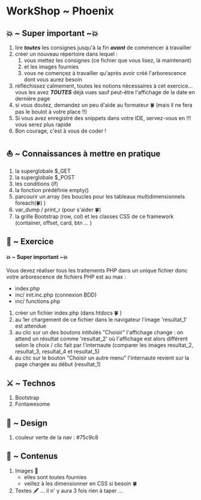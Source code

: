 # WorkShop ~ Phoenix


## 💥 ~ Super important ~💥
1. lire __*toutes*__ les consignes jusqu'à la fin __*avant*__ de commencer à travailler
2. créer un nouveau répertoire dans lequel :
     1. vous mettez les consignes (ce fichier que vous lisez, là maintenant) 
     2. et les images fournies
     3. vous ne començez à travailler qu'après avoir créé l'arborescence dont vous aurez besoin
3. réfléchissez calmement, toutes les notions nécessaires à cet exercice... vous les avez __*TOUTES*__ déjà vues sauf peut-être l'affichage de la date en 
dernière page
4. si vous doutez, demandez un peu d'aide au formateur 🍀 (mais il ne fera pas le boulot à votre place !!)
5. Si vous avez enregistré des snippets dans votre IDE, servez-vous en !!! vous serez plus rapide
6. Bon courage, c'est à vous de coder !


## ⛵️ ~ Connaissances à mettre en pratique

1. la superglobale $_GET
2. la superglobale $_POST
3. les conditions (if)
3. la fonction prédéfinie empty()
4. parcourir un array (les boucles pour les tableaux multidimensionnels foreach(🍀) )
4. var_dump / print_r (pour s'aider 🍀)
5. la grille Bootstrap (row, col) et les classes CSS de ce framework (container, offset, card, btn ... )

## 🏀 ~ Exercice

#### 💥 ~ Super important ~💥
Vous devez réaliser tous les traitements PHP dans un unique fichier donc votre arborescence de fichiers PHP est au max :
- index.php
- inc/ init.inc.php (connexion BDD)
- inc/ functions.php


1. créer un fichier index.php (dans htdocs 🍀 )
2. au 1er chargement de ce fichier dans le navigateur l'image 'resultat_1' est attendue
3. au clic sur un des boutons intitulés "Choisir" l'affichage change : on attend un résultat comme 'resultat_2' où l'affichage est alors différent selon le choix / clic fait par l'internaute (comparer les images resultat_2, resultat_3, resultat_4 et resultat_5)
4. au clic sur le bouton "Choisir un autre menu" l'internaute revient sur la page chargée au début (resultat_1)



## ⚔️ ~ Technos

1. Bootstrap
2. Fontawesome

## 🎨 ~ Design

1. couleur verte de la nav : #75c9c8

## 📕 ~ Contenus

1. Images 🌆 
     - elles sont toutes fournies
     - veillez à les dimensionner en CSS si besoin 🍀
2. Textes 🖋
 ... il n' y aura 3 fois rien à taper ...